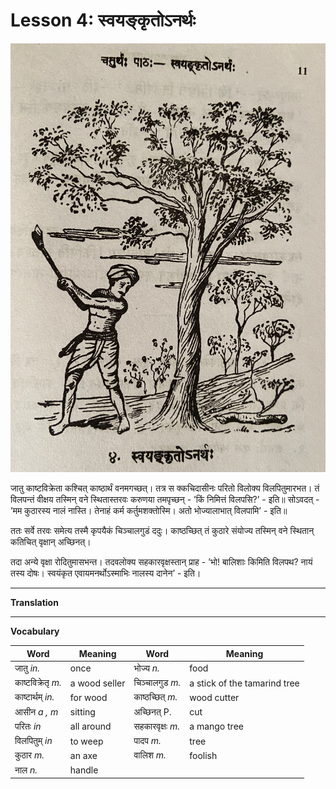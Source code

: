 # Lesson 4: स्वयङ्कृतोऽनर्थः

![Man cutting tree in the forest](./images/r1l4.jpg)

जातु काष्टविक्रेता कश्चित् काष्ठार्थं वनमगच्छत्। तत्र स क्कचिदासीनः परितो विलोक्य विलपितुमारभत। तं विलपन्तं वीक्षय तस्मिन् वने स्थितास्तरवः करुणया तमपृच्छन् - ’किं निमित्तं विलपसि?’ - इति॥ सोऽवदत् - ’मम कुठारस्य नालं नास्ति। तेनाहं कर्म कर्तुमशक्तोस्मि। अतो भोज्यालाभात् विलपामि’ - इति॥

ततः सर्वे तरवः समेत्य तस्मै कृपयैकं चिञ्चालगुडं ददुः। काष्ठच्छित् तं कुठारे संयोज्य तस्मिन् वने स्थितान् कतिचित् वृक्षान् अच्छिनत्।

तदा अन्ये वृक्षा रोदितुमासभन्त। तदवलोक्य सहकारवृक्षस्तान् प्राह - ’भो! बालिशाः किमिति विलपथ? नायं तस्य दोषः। स्वयंकृत एवायमनर्थोऽस्माभिः नालस्य दानेन’ - इति।

---

**Translation**

---

**Vocabulary**

| Word | Meaning | Word | Meaning |
| --- | --- | --- | --- |
| जातु *in.* | once | भोज्य *n.*| food |
| काष्टविक्रेतृ *m.* | a wood seller | चिञ्चालगुड *m.* | a stick of the tamarind tree |
| काष्टार्थम् *in.* | for wood | काष्ठच्छित् *m.* | wood cutter |
| आसीन *a , m* | sitting | अच्छिनत् P. | cut |
| परितः *in* | all around | सहकारवृक्षः *m.* | a mango tree |
| विलपितुम् *in* | to weep | पादप *m.* | tree |
| कुठार *m.* | an axe | वालिश *m.* | foolish |
| नाल *n.* | handle |
